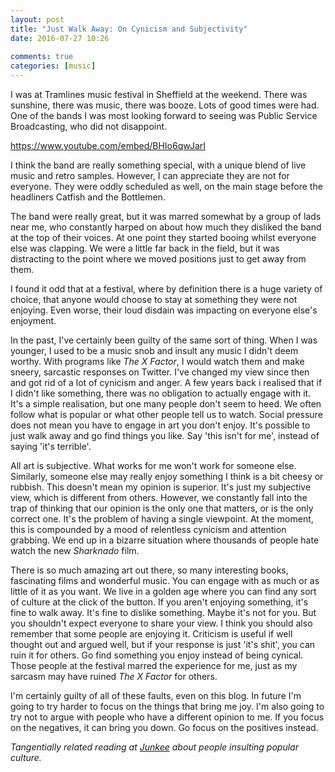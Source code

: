 ```yaml
---  
layout: post  
title: "Just Walk Away: On Cynicism and Subjectivity"  
date: 2016-07-27 10:26  
  
comments: true  
categories: [music]  
---  
```

I was at Tramlines music festival in Sheffield at the weekend. There was sunshine, there was music, there was booze. Lots of good times were had. One of the bands I was most looking forward to seeing was Public Service Broadcasting, who did not disappoint.  

https://www.youtube.com/embed/BHIo6qwJarI

I think the band are really something special, with a unique blend of live music and retro samples. However, I can appreciate they are not for everyone. They were oddly scheduled as well, on the main stage before the headliners Catfish and the Bottlemen.  
<!--more-->  

The band were really great, but it was marred somewhat by a group of lads near me, who constantly harped on about how much they disliked the band at the top of their voices. At one point they started booing whilst everyone else was clapping. We were a little far back in the field, but it was distracting to the point where we moved positions just to get away from them.  

I found it odd that at a festival, where by definition there is a huge variety of choice, that anyone would choose to stay at something they were not enjoying. Even worse, their loud disdain was impacting on everyone else's enjoyment.  

In the past, I've certainly been guilty of the same sort of thing. When I was younger, I used to be a music snob and insult any music I didn't deem worthy. With programs like <em>The X Factor</em>, I would watch them and make sneery, sarcastic responses on Twitter. I've changed my view since then and got rid of a lot of cynicism and anger. A few years back i realised that if I didn't like something, there was no obligation to actually engage with it. It's a simple realisation, but one many people don't seem to heed. We often follow what is popular or what other people tell us to watch. Social pressure does not mean you have to engage in art you don't enjoy. It's possible to just walk away and go find things you like. Say 'this isn't for me', instead of saying 'it's terrible'.  

All art is subjective. What works for me won't work for someone else. Similarly, someone else may really enjoy something I think is a bit cheesy or rubbish. This doesn't mean my opinion is superior. It's just my subjective view, which is different from others. However, we constantly fall into the trap of thinking that our opinion is the only one that matters, or is the only correct one. It's the problem of having a single viewpoint. At the moment, this is compounded by a mood of relentless cynicism and attention grabbing. We end up in a bizarre situation where thousands of people hate watch the new <em>Sharknado</em> film.  

There is so much amazing art out there, so many interesting books, fascinating films and wonderful music. You can engage with as much or as little of it as you want. We live in a golden age where you can find any sort of culture at the click of the button. If you aren't enjoying something, it's fine to walk away. It's fine to dislike something. Maybe it's not for you. But you shouldn't expect everyone to share your view. I think you should also remember that some people are enjoying it. Criticism is useful if well thought out and argued well, but if your response is just 'it's shit', you can ruin it for others. Go find something you enjoy instead of being cynical. Those people at the festival marred the experience for me, just as my sarcasm may have ruined <em>The X Factor</em> for others.  

I'm certainly guilty of all of these faults, even on this blog. In future I'm going to try harder to focus on the things that bring me joy. I'm also going to try not to argue with people who have a different opinion to me. If you focus on the negatives, it can bring you down. Go focus on the positives instead.  

<em>Tangentially related reading at <a href="http://junkee.com/youre-not-smart-interesting-shitting-popular-culture/81404">Junkee</a> about people insulting popular culture.</em>  
